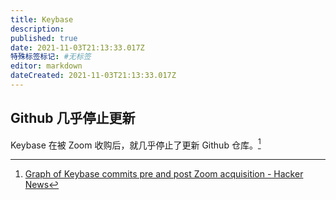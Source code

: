 ```yaml
---
title: Keybase
description:
published: true
date: 2021-11-03T21:13:33.017Z
特殊标签标记: #无标签
editor: markdown
dateCreated: 2021-11-03T21:13:33.017Z
---
```


## Github 几乎停止更新

Keybase 在被 Zoom 收购后，就几乎停止了更新 Github 仓库。[^28814210]

[^28814210]: [Graph of Keybase commits pre and post Zoom acquisition - Hacker News](https://web.archive.org/web/20211011112919/https://news.ycombinator.com/item?id=28814210)
